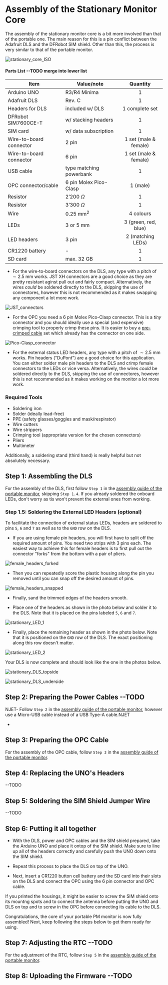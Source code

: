 # Assembly of the Stationary Monitor Core

The assembly of the stationary monitor core is a bit more involved than that of the portable one. The main reason for this is a pin conflict between the Adafruit DLS and the DFRobot SIM shield. Other than this, the process is very similar to that of the portable monitor.

![stationary_core_ISO](https://github.com/Global-Health-Engineering/arduino-opc-portable-and-sationary/blob/main/img/stationary_core_ISO.jpg)

#### Parts List --TODO merge into lower list

| Item                    | Value/note               | Quantity              |
| ----------------------- | ------------------------ | :-------------------: |
| Arduino UNO             | R3/R4 Minima             | 1                     |
| Adafruit DLS            | Rev. C                   | 1                     |
| Headers for DLS         | included w/ DLS          | 1 complete set        |
| DFRobot SIM7600CE-T     | w/ stacking headers      | 1                     |
| SIM card                | w/ data subscription     | 1                     |
| Wire-to-board connector | 2 pin                    | 1 set (male & female) |
| Wire-to-board connector | 6 pin                    | 1 set (male & female) |
| USB cable               | type matching powerbank  | 1                     |
| OPC connector/cable     | 6 pin Molex Pico-Clasp   | 1 (male)              |
| Resistor                | $2'200 \ \Omega$         | 1                     |
| Resistor                | $3'300 \ \Omega$         | 1                     |
| Wire                    | $0.25 \ \textrm{mm}^2$   | 4 colours             |
| LEDs                    | $3$ or $5 \ \textrm{mm}$ | 3 (green, red, blue)  |
| LED headers             | 3 pin                    | 2 (matching LEDs)     |
| CR1220 battery          | -                        | 1                     |
| SD card                 | max. $32 \ \textrm{GB}$  | 1                     |

- For the wire-to-board connectors on the DLS, any type with a pitch of $\sim 2.5 \ \textrm{mm}$ works. JST XH connectors are a good choice as they are pretty resistant aginst pull out and fairly compact. Alternatively, the wires _could_ be soldered directly to the DLS, skipping the use of connectores, however this is not recommended as it makes swapping any component a lot more work.

![JST_connectors](https://github.com/Global-Health-Engineering/arduino-opc-portable-and-sationary/blob/main/img/JST_connectors.jpg)

- For the OPC you need a 6 pin Molex Pico-Clasp connector. This is a _tiny_ connector and you should ideally use a special (and expensive) crimping tool to properly crimp these pins. It is easier to buy a [pre-crimped cable](https://www.aliexpress.com/item/1005005897060590.html) set which already has the connector on one side.

![Pico-Clasp_connector](https://github.com/Global-Health-Engineering/arduino-opc-portable-and-sationary/blob/main/img/Pico-Clasp_connector.jpg)

- For the external status LED headers, any type with a pitch of $\sim 2.5 \ \textrm{mm}$ works. Pin headers ("DuPont") are a good choice for this application. You can either solder male pin headers to the DLS and crimp female connectors to the LEDs or vice versa. Alternatively, the wires _could_ be soldered directly to the DLS, skipping the use of connectores, however this is not recommended as it makes working on the monitor a lot more work.

### Required Tools

- Soldering iron
- Solder (ideally lead-free)
- PPE (safety glasses/goggles and mask/respirator)
- Wire cutters
- Wire strippers
- Crimping tool (appropriate version for the chosen connectors)
- Pliers
- Multimeter

Additionally, a soldering stand (third hand) is really helpful but not absolutely necessary.

## Step 1: Assembling the DLS

For the assembly of the DLS, first follow `Step 1` in the [assembly guide of the portable monitor](portable_assembly.md), skipping `Step 1.4`. If you already soldered the onboard LEDs, don't worry as tis won't prevent the external ones from working.

### Step 1.5: Soldering the External LED Headers (optional)

To facilitate the connection of external status LEDs, headers are soldered to pins `5`, `6` and `7` as well as to the `GND` row on the DLS.

- If you are using female pin headers, you will first have to split off the required amount of pins. You need two strips with 3 pins each. The easiest way to achieve this for female headers is to first pull out the connector "forks" from the bottom with a pair of pliers.

![female_headers_forked](https://github.com/Global-Health-Engineering/arduino-opc-portable-and-sationary/blob/main/img/female_headers_forked.jpg)

- Then you can repeatedly score the plastic housing along the pin you removed until you can snap off the desired amount of pins.

 ![female_headers_snapped](https://github.com/Global-Health-Engineering/arduino-opc-portable-and-sationary/blob/main/img/female_headers_snapped.jpg)

- Finally, sand the trimmed edges of the headers smooth.

 - Place one of the headers as shown in the photo below and solder it to the DLS. Note that it is placed on the pins labeled `5`, `6` and `7`.

![stationary_LED_1](https://github.com/Global-Health-Engineering/arduino-opc-portable-and-sationary/blob/main/img/stationary_LED_1.jpg)

- Finally, place the remaining header as shown in the photo below. Note that it is positioned on the `GND` row of the DLS. The exact positioning along this row doesn't matter.

![stationary_LED_2](https://github.com/Global-Health-Engineering/arduino-opc-portable-and-sationary/blob/main/img/stationary_DLS_topside.jpg)

Your DLS is now complete and should look like the one in the photos below.

![stationary_DLS_topside](https://github.com/Global-Health-Engineering/arduino-opc-portable-and-sationary/blob/main/img/stationary_DLS_topside.jpg)

![stationary_DLS_underside](https://github.com/Global-Health-Engineering/arduino-opc-portable-and-sationary/blob/main/img/stationary_DLS_underside.jpg)

## Step 2: Preparing the Power Cables --TODO

NJET- Follow `Step 2` in the [assembly guide of the portable monitor](portable_assembly.md), however use a Micro-USB cable instead of a USB Type-A cable.NJET

- 

## Step 3: Preparing the OPC Cable

For the assembly of the OPC cable, follow `Step 3` in the [assembly guide of the portable monitor](portable_assembly.md).

## Step 4: Replacing the UNO's Headers

--TODO

## Step 5: Soldering the SIM Shield Jumper Wire

--TODO

## Step 6: Putting it all together

- With the DLS, power and OPC cables and the SIM shield prepared, take the Arduino UNO and place it ontop of the SIM shield. Make sure to line up all of the headers correctly and carefully push the UNO down onto the SIM shield.
  
- Repeat this process to place the DLS on top of the UNO.

- Next, insert a CR1220 button cell battery and the SD card into their slots on the DLS and connect the OPC using the 6 pin connector and OPC cable.

If you printed the housings, it might be easier to screw the SIM shield onto its mountng spots and to connect the antenna before putting the UNO and DLS on top and to screw in the OPC before connecting its cable to the DLS.

Congratulations, the core of your portable PM monitor is now fully assembled! Next, keep following the steps below to get them ready for using.

## Step 7: Adjusting the RTC --TODO

For the adjustment of the RTC, follow `Step 5` in the [assembly guide of the portable monitor](portable_assembly.md).


## Step 8: Uploading the Firmware --TODO
